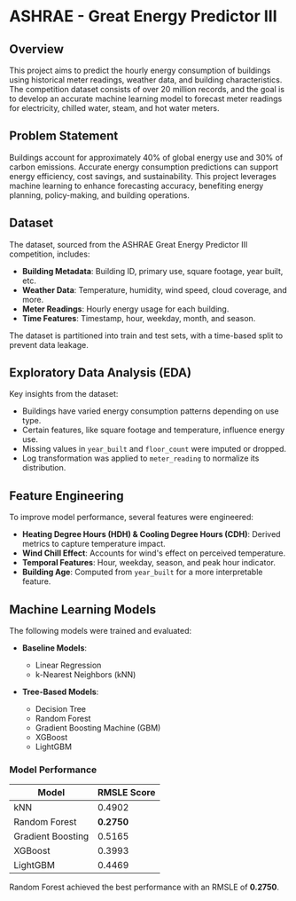 # ASHRAE - Great Energy Predictor III

## Overview

This project aims to predict the hourly energy consumption of buildings using historical meter readings, weather data, and building characteristics. The competition dataset consists of over 20 million records, and the goal is to develop an accurate machine learning model to forecast meter readings for electricity, chilled water, steam, and hot water meters.

## Problem Statement

Buildings account for approximately 40% of global energy use and 30% of carbon emissions. Accurate energy consumption predictions can support energy efficiency, cost savings, and sustainability. This project leverages machine learning to enhance forecasting accuracy, benefiting energy planning, policy-making, and building operations.

## Dataset

The dataset, sourced from the ASHRAE Great Energy Predictor III competition, includes:

- **Building Metadata**: Building ID, primary use, square footage, year built, etc.
- **Weather Data**: Temperature, humidity, wind speed, cloud coverage, and more.
- **Meter Readings**: Hourly energy usage for each building.
- **Time Features**: Timestamp, hour, weekday, month, and season.

The dataset is partitioned into train and test sets, with a time-based split to prevent data leakage.

## Exploratory Data Analysis (EDA)

Key insights from the dataset:

- Buildings have varied energy consumption patterns depending on use type.
- Certain features, like square footage and temperature, influence energy use.
- Missing values in `year_built` and `floor_count` were imputed or dropped.
- Log transformation was applied to `meter_reading` to normalize its distribution.

## Feature Engineering

To improve model performance, several features were engineered:

- **Heating Degree Hours (HDH) & Cooling Degree Hours (CDH)**: Derived metrics to capture temperature impact.
- **Wind Chill Effect**: Accounts for wind's effect on perceived temperature.
- **Temporal Features**: Hour, weekday, season, and peak hour indicator.
- **Building Age**: Computed from `year_built` for a more interpretable feature.

## Machine Learning Models

The following models were trained and evaluated:

- **Baseline Models**:
  - Linear Regression
  - k-Nearest Neighbors (kNN)

- **Tree-Based Models**:
  - Decision Tree
  - Random Forest
  - Gradient Boosting Machine (GBM)
  - XGBoost
  - LightGBM

### Model Performance

| Model            | RMSLE Score |
|-----------------|------------|
| kNN             | 0.4902     |
| Random Forest   | **0.2750** |
| Gradient Boosting | 0.5165     |
| XGBoost        | 0.3993     |
| LightGBM       | 0.4469     |

Random Forest achieved the best performance with an RMSLE of **0.2750**.


